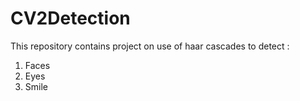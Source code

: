 # CV2Detection
This repository contains project on use of haar cascades to detect :
1. Faces
2. Eyes
3. Smile
